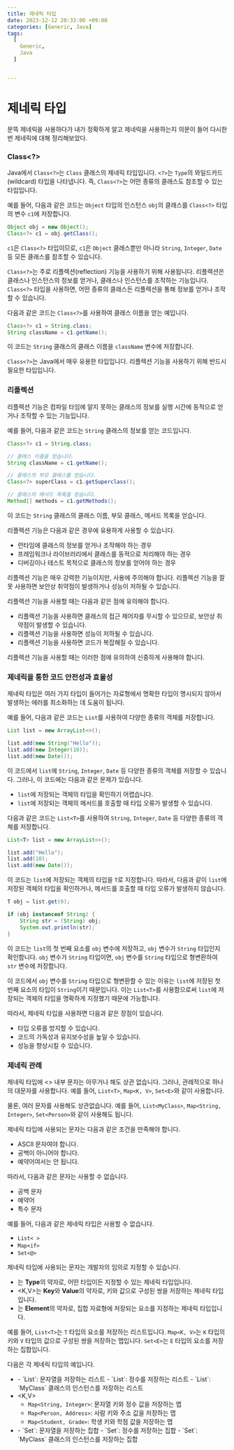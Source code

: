 ```yaml
---
title: 제네릭 타입
date: 2023-12-12 20:33:00 +09:00
categories: [Generic, Java]
tags:
  [
    Generic,
    Java
  ]


---
```


# 제네릭 타입

문뜩 제네릭을 사용하다가 내가 정확하게 알고 제네릭을 사용하는지 의문이 들어 다시한번 제네릭에 대해 정리해보았다.

### Class<?>


Java에서 `Class<?>`는 `Class` 클래스의 제네릭 타입입니다. `<?>`는 `Type`의 와일드카드(wildcard) 타입을 나타냅니다. 즉, `Class<?>`는 어떤 종류의 클래스도 참조할 수 있는 타입입니다.

예를 들어, 다음과 같은 코드는 `Object` 타입의 인스턴스 `obj`의 클래스를 `Class<?>` 타입의 변수 `c1`에 저장합니다.

```java
Object obj = new Object();
Class<?> c1 = obj.getClass();
```

`c1`은 `Class<?>` 타입이므로, `c1`은 `Object` 클래스뿐만 아니라 `String`, `Integer`, `Date` 등 모든 클래스를 참조할 수 있습니다.

`Class<?>`는 주로 리플렉션(reflection) 기능을 사용하기 위해 사용됩니다. 리플렉션은 클래스나 인스턴스의 정보를 얻거나, 클래스나 인스턴스를 조작하는 기능입니다. `Class<?>` 타입을 사용하면, 어떤 종류의 클래스든 리플렉션을 통해 정보를 얻거나 조작할 수 있습니다.

다음과 같은 코드는 `Class<?>`를 사용하여 클래스 이름을 얻는 예입니다.

```java
Class<?> c1 = String.class;
String className = c1.getName();
```

이 코드는 `String` 클래스의 클래스 이름을 `className` 변수에 저장합니다.

`Class<?>`는 Java에서 매우 유용한 타입입니다. 리플렉션 기능을 사용하기 위해 반드시 필요한 타입입니다.

### 리플렉션

리플렉션 기능은 컴파일 타임에 알지 못하는 클래스의 정보를 실행 시간에 동적으로 얻거나 조작할 수 있는 기능입니다.

예를 들어, 다음과 같은 코드는 `String` 클래스의 정보를 얻는 코드입니다.

```java
Class<?> c1 = String.class;

// 클래스 이름을 얻습니다.
String className = c1.getName();

// 클래스의 부모 클래스를 얻습니다.
Class<?> superClass = c1.getSuperclass();

// 클래스의 메서드 목록을 얻습니다.
Method[] methods = c1.getMethods();
```

이 코드는 `String` 클래스의 클래스 이름, 부모 클래스, 메서드 목록을 얻습니다.

리플렉션 기능은 다음과 같은 경우에 유용하게 사용할 수 있습니다.

- 런타임에 클래스의 정보를 얻거나 조작해야 하는 경우
- 프레임워크나 라이브러리에서 클래스를 동적으로 처리해야 하는 경우
- 디버깅이나 테스트 목적으로 클래스의 정보를 얻어야 하는 경우

리플렉션 기능은 매우 강력한 기능이지만, 사용에 주의해야 합니다. 리플렉션 기능을 잘못 사용하면 보안상 취약점이 발생하거나 성능이 저하될 수 있습니다.

리플렉션 기능을 사용할 때는 다음과 같은 점에 유의해야 합니다.

- 리플렉션 기능을 사용하면 클래스의 접근 제어자를 무시할 수 있으므로, 보안상 취약점이 발생할 수 있습니다.
- 리플렉션 기능을 사용하면 성능이 저하될 수 있습니다.
- 리플렉션 기능을 사용하면 코드가 복잡해질 수 있습니다.

리플렉션 기능을 사용할 때는 이러한 점에 유의하여 신중하게 사용해야 합니다.

### 제네릭을 통한 코드 안전성과 효율성

제네릭 타입은 여러 가지 타입이 들어가는 자료형에서 명확한 타입이 명시되지 않아서 발생하는 에러를 최소화하는 데 도움이 됩니다.

예를 들어, 다음과 같은 코드는 `List`를 사용하여 다양한 종류의 객체를 저장합니다.

```java
List list = new ArrayList<>();

list.add(new String("Hello"));
list.add(new Integer(10));
list.add(new Date());
```

이 코드에서 `list`에 `String`, `Integer`, `Date` 등 다양한 종류의 객체를 저장할 수 있습니다. 그러나, 이 코드에는 다음과 같은 문제가 있습니다.

- `list`에 저장되는 객체의 타입을 확인하기 어렵습니다.
- `list`에 저장되는 객체의 메서드를 호출할 때 타입 오류가 발생할 수 있습니다.

다음과 같은 코드는 `List<T>`를 사용하여 `String`, `Integer`, `Date` 등 다양한 종류의 객체를 저장합니다.

```java
List<T> list = new ArrayList<>();

list.add("Hello");
list.add(10);
list.add(new Date());
```

이 코드는 `list`에 저장되는 객체의 타입을 `T`로 지정합니다. 따라서, 다음과 같이 `list`에 저장된 객체의 타입을 확인하거나, 메서드를 호출할 때 타입 오류가 발생하지 않습니다.

```java
T obj = list.get(0);

if (obj instanceof String) {
    String str = (String) obj;
    System.out.println(str);
}
```

이 코드는 `list`의 첫 번째 요소를 `obj` 변수에 저장하고, `obj` 변수가 `String` 타입인지 확인합니다. `obj` 변수가 `String` 타입이면, `obj` 변수를 `String` 타입으로 형변환하여 `str` 변수에 저장합니다.

이 코드에서 `obj` 변수를 `String` 타입으로 형변환할 수 있는 이유는 `list`에 저장된 첫 번째 요소의 타입이 `String`이기 때문입니다. 이는 `List<T>`를 사용함으로써 `list`에 저장되는 객체의 타입을 명확하게 지정했기 때문에 가능합니다.

따라서, 제네릭 타입을 사용하면 다음과 같은 장점이 있습니다.

- 타입 오류를 방지할 수 있습니다.
- 코드의 가독성과 유지보수성을 높일 수 있습니다.
- 성능을 향상시킬 수 있습니다.

### 제네릭 관례

제네릭 타입에 <> 내부 문자는 아무거나 해도 상관 없습니다. 그러나, 관례적으로 하나의 대문자를 사용합니다. 예를 들어, `List<T>`, `Map<K, V>`, `Set<E>`와 같이 사용합니다.

물론, 여러 문자를 사용해도 상관없습니다. 예를 들어, `List<MyClass>`, `Map<String, Integer>`, `Set<Person>`와 같이 사용해도 됩니다.

제네릭 타입에 사용되는 문자는 다음과 같은 조건을 만족해야 합니다.

- ASCII 문자여야 합니다.
- 공백이 아니어야 합니다.
- 예약어여서는 안 됩니다.

따라서, 다음과 같은 문자는 사용할 수 없습니다.

- 공백 문자
- 예약어
- 특수 문자

예를 들어, 다음과 같은 제네릭 타입은 사용할 수 없습니다.

- `List< >`
- `Map<if>`
- `Set<@>`

제네릭 타입에 사용되는 문자는 개발자의 임의로 지정할 수 있습니다. 

- <T>는 **Type**의 약자로, 어떤 타입이든 지정할 수 있는 제네릭 타입입니다.
- <K,V>는 **Key**와 **Value**의 약자로, 키와 값으로 구성된 쌍을 저장하는 제네릭 타입입니다.
- <E>는 **Element**의 약자로, 집합 자료형에 저장되는 요소를 지정하는 제네릭 타입입니다.

예를 들어, `List<T>`는 `T` 타입의 요소를 저장하는 리스트입니다. `Map<K, V>`는 `K` 타입의 키와 `V` 타입의 값으로 구성된 쌍을 저장하는 맵입니다. `Set<E>`는 `E` 타입의 요소를 저장하는 집합입니다.

다음은 각 제네릭 타입의 예입니다.

- <T>
  - `List<String>`: 문자열을 저장하는 리스트
  - `List<Integer>`: 정수를 저장하는 리스트
  - `List<MyClass>`: `MyClass` 클래스의 인스턴스를 저장하는 리스트
- <K,V>
  - `Map<String, Integer>`: 문자열 키와 정수 값을 저장하는 맵
  - `Map<Person, Address>`: 사람 키와 주소 값을 저장하는 맵
  - `Map<Student, Grade>`: 학생 키와 학점 값을 저장하는 맵
- <E>
  - `Set<String>`: 문자열을 저장하는 집합
  - `Set<Integer>`: 정수를 저장하는 집합
  - `Set<MyClass>`: `MyClass` 클래스의 인스턴스를 저장하는 집합
